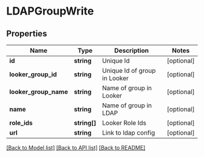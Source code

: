 # LDAPGroupWrite

## Properties
Name | Type | Description | Notes
------------ | ------------- | ------------- | -------------
**id** | **string** | Unique Id | [optional] 
**looker_group_id** | **string** | Unique Id of group in Looker | [optional] 
**looker_group_name** | **string** | Name of group in Looker | [optional] 
**name** | **string** | Name of group in LDAP | [optional] 
**role_ids** | **string[]** | Looker Role Ids | [optional] 
**url** | **string** | Link to ldap config | [optional] 

[[Back to Model list]](../README.md#documentation-for-models) [[Back to API list]](../README.md#documentation-for-api-endpoints) [[Back to README]](../README.md)


